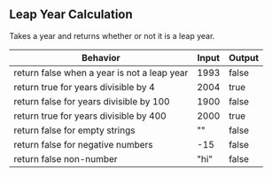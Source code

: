 ## Leap Year Calculation
Takes a year and returns whether or not it is a leap year.

| Behavior                                     | Input| Output |
| -------------------------------------------- | ---- | ----- |
| return false when a year is not a leap year  | 1993 | false  |
| return true for years divisible by 4         | 2004 | true   |
| return false for years divisible by 100      | 1900 | false  |
| return true for years divisible by 400       | 2000 | true   |
| return false for empty strings               | ""   | false  |
| return false for negative numbers            | -15  | false  |
| return false non-number                      | "hi" | false  |

